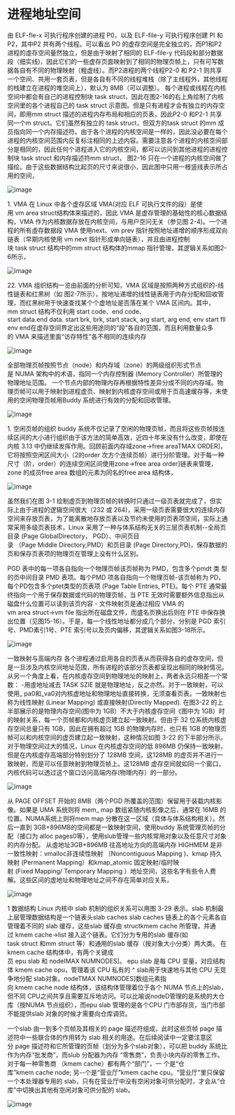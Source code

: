 # 进程地址空间
由 ELF-fle-x 可执行程序创建的进程 P0，以及 ELF-file-y 可执行程序创建 PI 和P2，其中P2 共有两个线程。可以看出 PO 的虚存空间是完全独立的，而P1和P2进程的虛存空间量然独立，但是由于映射了相同的 ELF-file-y 代码段和部分数据段（细实线)，因此它们的一些虚存页面映射到了相同的物理页帧上，只有可写数据各自有不同的物理映射（粗虚线）。而P2进程的两个线程P2-0 和 P2-1 则共享一个空间、共用一套页表，但是各自有不同的线程堆栈（除了主线程外，其他线程的栈建立在进程的堆空间上），默认为 8MB（可以调整）。
每个进程或线程在内核空间中都会有自己的进程控制块 task struct，因此在图2-16的右上角绘制了内核空间里的各个进程自己的 task struct 示意图。但是只有进程才会有独立的内存空间，即用mm struct 描述的进程内存布局和相应的页表，因此P2-0 和P2-1 共享同一个m struct。它们虽然有独立的 task struct，但双方的task struct 的mm 成员指向同一个内存描述符。由于各个进程的内核空间是一样的，因此没必要在每个进程的内核空间范围内反复标注相同的上述内容。需要注意各个进程的内核空间部分是相同的，因此任何个进程进入它的内核空间，都可以访问到其他进程的进程控制块 task struct 和内存描述符mm struct， 图2-16 只在一个进程的内核空间做了描绘。由于这些数据结构比起页的尺寸来说很小，因此图中只用一根竖线表示所占用的空间，

![image](images/4b1035f1-92ed-4231-888b-3a6659785b7c.jpg)

1. VMA
在 Linux 中各个虚存区域 VMA(对应 ELF 可执行文件的段）是使用 vm area struct结构体来描述的，因此 VMA 是虚存管理的基础性的核心数据结构，VMA 作为内核数据存放在内核空间，与用户空问无关（参见图 2-4)。一个进程的所有虛存数据段 VMA 使用next、vm prev 指针按照地址递增的顺序形成双向链表（早期内核使用 vm next 指针形成单向链表），并且由进程控制块 task struct 结构中的mm struct 结构体的mmap 指针管理，其逻辑关系如图2-6所示，

![image](images/513cd788-96c3-41f2-beba-b76e4be2dcfb.jpg)

22. VMA 组织结构一览由前面的分析可知，VMA 区域是按照两种方式组织的-线性链表和红黑树（如
图2-7所示），按地址递增的线性链表用于内存分配和回收管理，而红黑树用于快速查找某个个虚地址是否落在某个 VMA 区间内。其中，mm struct 结构不仅利用 start code、end code、start data.end data. start brk, brk, start stack, arg start, arg end, env start fll env end在虚存空间界定出这些用途同的“段”各自的范围，而且利用数量众多的 VMA 来描述里面“访存特性”各不相同的连续内存  

![image](images/b78b6318-ea7f-4c61-ad52-5c2d5744e254.jpg)

全部物理页帧按照节点（node）和内存域（zone）的两级组织形式节点是 NUMA 架构中的术语，指同一个内存控制器 (Memory Controller）所管理的物理地址范围。
一个节点内部的物理内存再根据特性差异分成不同的内存域。物理页帧可以用于映射到进程虚页、映射到内核虚存空间或用于页高速缓存等，未使用的空闲物理页帧用Buddy 系统进行有效的分配和回收管理。

![image](images/3be9f0f1-eeb7-4299-babc-0cf747e51484.jpg)

1. 空闲页帧的组织
buddy 系统不仅记录了空闲的物理页帧，而且将这些页帧按连续区间的大小进行组织由于该方法的简单高效，近四十年来没有什么改变，即使在内核 3.13 中仍继续发挥作用。回顾前面内存域zone->free areaTMAX ORDER\]，它将按照空闲区间大小（2的order 次方个连续页帧）进行分阶管理。对于每一种尺寸（阶，order）的连续空闲区间使用zone->free area order\]链表来管理，zone 的成员free area 数组的元素为同名的free area 结构体，

![image](images/f7b39d56-4228-486e-9743-ea645aef4f84.jpg)

虽然我们在图 3-1 绘制虚页到物理页帧的转换时只通过一级页表就完成了，但实际上由于进程的逻辑空间很大（232 或 264)，采用一级页表需要很大的连续内存空间来存放页表，为了能离散地存放页表以及节约未使用的页表项空间，实际上通常采用多级页表技术，Linux 采用了一种与体系结构无关的三层页表机制--全局页目录 (Page GlobalDirectory， PGD）、中间页目录 （Page Middle Directory,PMD）和页目录 (Page Directory,PD)，保存数据的页和保存页表项的物理页在管理上没有什么区别。

PGD 表中的每一项各自指向一个物理页帧该页帧称为 PMD，包含多个pmdt 类
型的页中间目录 PMD 表项。每个PMD 项各自指向一个物理页帧-该页帧称为 PD，每个PD包含多个ptet类型的页表项 (Page Table Entries, PTE)。每个 PTE 通常最终指向一个用于保存数据或代码的物理页帧，当 PTE 无效时需要额外信息指出从磁盘什么位置可以读到该页内容
- 文件映射页是通过相应 VMA 的vm area struct->vm file 指出所在磁盘文件，而盛名页换出后则在 PTE 中保存换出位置（见图15-16）。于是，每一个线性地址都分成几个部分，分别是 PGD 索引号、PMD素引1号、PTE 索引号以及页内偏移，其逻辑关系如图3-18所示。  

![image](images/fe574c7a-a31d-4c3d-a815-9f2bb97fc423.jpg)

一致映射与高端内存
各个进程通过启用各自的页表从而获得各自的虚存空间，但是一旦涉及内核空间地址范围，所有进程的该部分页表都呈现出相同的映射情况。从另一个角度上看，在内核虛存空间到物理地址的映射上，两者永远只相差一个常数：
-用虛地址减去 TASK SZIE 就是物理地址，反之亦然。对于一致映射，可以使用\_ pa0和\_va0对内核虚地址和物理地址直接转换，无须查看页表。一致映射也称为线性映射 (Linear Mapping) 或直接映射(Directly Mapped).
在图3-22 的上半部展示的是物理内存空间(图中为 1GB）不大于内核虛存空间《图中为 1GB）时的映射关系，每一个页帧都和内核虚页建立起一致映射。但由于 32 位系统内核虚存空间总量只有 1GB，因此在拥有超过 1GB 的物理内存时，也只有 1GB 的物理页帧可以和内核空间的虚页建立起一致映射，这种情况如图 3-22 的下半部分所示。对于物理空间过大的情况，Linux 在内核虚存空间的低 896MB 仍保持一致映射，但是在内核虛存高端部分特别划分了 128MB 空间，这128MB 的虚页并不进行一致映射，而是可以任意映射到物理页帧上。这128MB 虚存空间就如同一个窗口，内核代码可以透过这个窗口访问高端内存(物理内存）的一部分。

![image](images/a767cfce-3571-4eaa-a002-ff42f4bc457a.jpg)

从 PAGE OFFSET 开始的 8MB（两个PGD 所覆盖的范围）保留用于装载内核影像。如果是 UMA 系统则将 mem\_ map 数组紧随内核影像之后，通常在 16MB 的位置。NUMA系统上则将mem map 分散在这一区域（具体与体系结构相关）。然后一直到 3GB+896MB的空间都是一致映射空间，使用buddy 系统管理页帧的分配（接口为 alloc pages0等），使用slub管理一些内核常用对象以及任意尺寸对象的内存分配。
从虛地址3GB+896MB 往高地址方向的高端内存 HIGHMEM 是非一致性映射：vmalloc非连续性映射 （Noncontiguous Mapping )、kmap 持久映射 (Permanent Mapping）和kmap\_atomic 固定映射/临时映射 (Fixed Mapping/ Temporary Mapping ）地址空间，这些名字有些令人费解。这些区间的虚地址和物理地址之间不存在简单对应关系，

![image](images/5e833ac2-f7e9-4154-a359-c67b64934be1.jpg)

1 数据结构
Linux 内核中 slab 机制的组织关系可以用图 3-29 表示。slab 机制最上层管理数据结构是一个链表头slab caches slab caches 链表上的各个元素各自管理着不同的 slab 缓存，这些slab 缓存由 structkmem cache 所管理，并通过 kmem cache->list 接入这个链表。它们分为专用的slab 缓存(如
task struct 和mm struct 等）和通用的slab 缓存（按对象大小分类）两大类。
在kmem cache 结构体中，有两个关键成员 epu slab 和 nodeIMAX NUMNODES\]。
epu slab 是每 CPU 变量，对应结构体 kmem cache opu，管理着该 CPU 私有的 ^ slab用于快速地与其他 CPU 无竞争地分配 slab对象。nodeTMAX NUMNODES\]数组元素指向 kmem cache node 结构体，该结构体管理着位于各个 NUMA 节点上的slab，但不同 CPU之间共享且需要互斥地访问。可以比喻说nodeD管理的是系统的大仓库（按NUMA 节点组织），而epu slab 管理的是各个CPU 门市部存货，当门市部不能提供slab 对象的时候才需要向仓库调货。 



一个slab 由一到多个页帧及其相关的 page 描述符组成，此时这些页帧 page 描述符中一些联合体的作用转为 slab 相关的用途。在后续阅读中一定要注意区分 page 描述符和它所管理的页帧（划分为多个slab对象），可以把 buddy 系统比作为内存“批发商”，而slub 分配器为内存 “零售商”，负责小块内存的零售工作。对于每一种零售商 （kmem cache）都有两个“部门”，一 个是“仓库”kmem cache node; 另--个是“营业厅”kmem cache cpu。“营业厅”里只保留一个本处理器专用的 slab，只有在营业厅中没有空闲对象可供分配时，才会从“仓库”中切换出其他有空闲对象可供分配的 slab。

![image](images/1b9668d2-7fbb-494b-b12b-c03d1f96d8ab.jpg)
